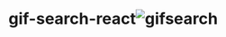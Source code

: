 # gif-search-react![gifsearch](https://user-images.githubusercontent.com/108053364/188931015-91cefc9a-bb37-4341-8bde-e5a78e0fcbd8.gif)
